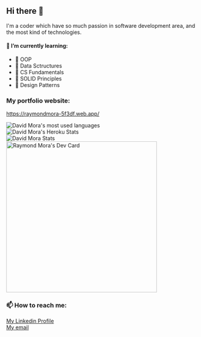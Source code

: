 ## Hi there 👋

I'm a coder which have so much passion in software development area, and the most kind of technologies.

#### 🌱 I’m currently learning:
- 📖 OOP
- 📖 Data Sctructures
- 📖 CS Fundamentals
- 📖 SOLID Principles
- 📖 Design Patterns

### My portfolio website:
https://raymondmora-5f3df.web.app/

![David Mora's most used languages](https://github-readme-stats.vercel.app/api/top-langs/?username=mrdavid0614&layout=compact&theme=tokyonight&langs_count=10)\
![David Mora's Heroku Stats](https://github-readme-streak-stats.herokuapp.com/?user=mrdavid0614)\
![David Mora Stats](https://github-readme-stats.danestves.com/api?username=mrdavid0614&show_icons=true&icon_color=00C389&title_color=ffffff&bg_color=071749&text_color=ffffff)\
<a href="https://app.daily.dev/MrDavid06"><img src="https://api.daily.dev/devcards/e660922550ee4f8ab8a1fff3fd83bba8.png?r=p7t" width="400" alt="Raymond Mora's Dev Card"/></a>

### 📫 How to reach me:

[My Linkedin Profile](https://www.linkedin.com/in/raymondmora/)\
[My email](mailto:raymondinf23@gmail.com)

<!--
**MrDavid0614/MrDavid0614** is a ✨ _special_ ✨ repository because its `README.md` (this file) appears on your GitHub profile.

Here are some ideas to get you started:

- 🔭 I’m currently working on ...
- 🌱 I’m currently learning ...
- 👯 I’m looking to collaborate on ...
- 🤔 I’m looking for help with ...
- 💬 Ask me about ...
- 📫 How to reach me: ...
- 😄 Pronouns: ...
- ⚡ Fun fact: ...
-->
